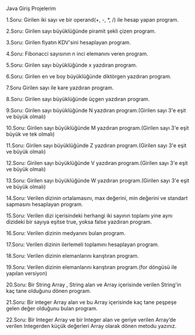 Java Giriş Projelerim

1.Soru:
Girilen iki sayı ve bir operand(+, -, *, /) ile hesap yapan program.

2.Soru:
Girilen sayı büyüklüğünde piramit şekli çizen program.

3.Soru:
Girilen fiyatın KDV'sini hesaplayan program.

4.Soru:
Fibonacci sayısının n inci elemanını veren program.

5.Soru:
Girilen sayı büyüklüğünde x yazdıran program.

6.Soru:
Girilen en ve boy büyüklüğünde diktörgen yazdıran program.

7.Soru
Girilen sayı ile kare yazdıran program.

8.Soru:
Girilen sayı büyüklüğünde üçgen yazdıran program.

9.Soru:
Girilen sayı büyüklüğünde N yazdıran program.(Girilen sayı 3'e eşit ve büyük olmalı)

10.Soru:
Girilen sayı büyüklüğünde M yazdıran program.(Girilen sayı 3'e eşit büyük ve tek olmalı)

11.Soru:
Girilen sayı büyüklüğünde Z yazdıran program.(Girilen sayı 3'e eşit ve büyük olmalı)

12.Soru:
Girilen sayı büyüklüğünde V yazdıran program.(Girilen sayı 3'e eşit ve büyük olmalı)

13.Soru:
Girilen sayı büyüklüğünde W yazdıran program.(Girilen sayı 3'e eşit ve büyük olmalı)

14.Soru:
Verilen dizinin ortalamasını, max değerini, min değerini ve standart sapmasını hesaplayan program.

15.Soru:
Verilen dizi içerisindeki herhangi iki sayının toplamı yine aynı dizideki bir sayıya eşitse true, yoksa false yazdıran program.

16.Soru:
Verilen dizinin medyanını bulan program.

17.Soru:
Verilen dizinin ilerlemeli toplamını hesaplayan program.

18.Soru:
Verilen dizinin elemanlarını karıştıran program.

19.Soru:
Verilen dizinin elemanlarını karıştıran program.(for döngüsü ile yapılan versiyon)

20.Soru:
Bir String Array , String alan ve Array içerisinde verilen String'in kaç tane olduğunu dönen program.

21.Soru:
Bir integer Array alan ve bu Array içerisinde kaç tane peşpeşe gelen değer olduğunu bulan program.

22.Soru:
Bir Integer Array ve bir Integer alan ve geriye verilen Array’de verilen Integerden küçük değerleri Array olarak dönen metodu yazınız.












